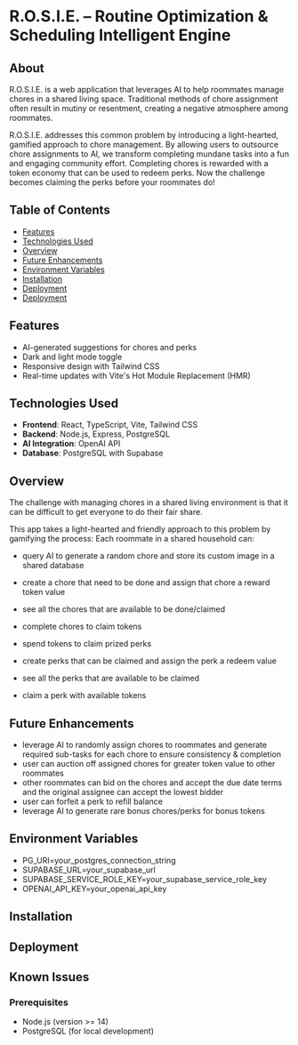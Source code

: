 # R.O.S.I.E. – Routine Optimization & Scheduling Intelligent Engine

## About
R.O.S.I.E. is a web application that leverages AI to help roommates manage chores in a shared living space. Traditional methods of chore assignment often result in mutiny or resentment, creating a negative atmosphere among roommates. 

R.O.S.I.E. addresses this common problem by introducing a light-hearted, gamified approach to chore management. By allowing users to outsource chore assignments to AI, we transform completing mundane tasks into a fun and engaging community effort. Completing chores is rewarded with a token economy that can be used to redeem perks. Now the challenge becomes claiming the perks before your roommates do!

## Table of Contents
- [Features](#features)
- [Technologies Used](#technologies-used)
- [Overview](#overview)
- [Future Enhancements](#future-enhancements)
- [Environment Variables](#environment-variables)
- [Installation](#installation)
- [Deployment](#deployment)
- [Deployment](#deployment)

## Features
- AI-generated suggestions for chores and perks
- Dark and light mode toggle
- Responsive design with Tailwind CSS
- Real-time updates with Vite's Hot Module Replacement (HMR)

## Technologies Used
- **Frontend**: React, TypeScript, Vite, Tailwind CSS
- **Backend**: Node.js, Express, PostgreSQL
- **AI Integration**: OpenAI API
- **Database**: PostgreSQL with Supabase

## Overview
The challenge with managing chores in a shared living environment is that it can be difficult to get everyone to do their fair share.

This app takes a light-hearted and friendly approach to this problem by gamifying the process:
Each roommate in a shared household can:
- query AI to generate a random chore and store its custom image in a shared database
- create a chore that need to be done and assign that chore a reward token value
- see all the chores that are available to be done/claimed
- complete chores to claim tokens
- spend tokens to claim prized perks 

- create perks that can be claimed and assign the perk a redeem value
- see all the perks that are available to be claimed
- claim a perk with available tokens

## Future Enhancements
- leverage AI to randomly assign chores to roommates and generate required sub-tasks for each chore to ensure consistency & completion
- user can auction off assigned chores for greater token value to other roommates
- other roommates can bid on the chores and accept the due date terms and the original assignee can accept the lowest bidder
- user can forfeit a perk to refill balance 
- leverage AI to generate rare bonus chores/perks for bonus tokens 

## Environment Variables
- PG_URI=your_postgres_connection_string
- SUPABASE_URL=your_supabase_url
- SUPABASE_SERVICE_ROLE_KEY=your_supabase_service_role_key
- OPENAI_API_KEY=your_openai_api_key

## Installation

## Deployment

## Known Issues

### Prerequisites
- Node.js (version >= 14)
- PostgreSQL (for local development)


